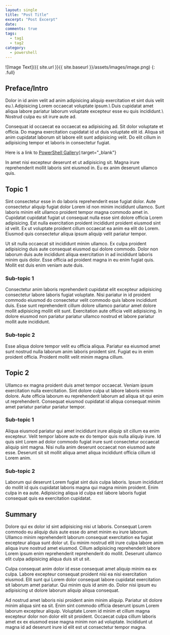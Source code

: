 ```yaml
---
layout: single
title: "Post Title"
excerpt: "Post Excerpt"
date:
comments: true
tags:
  - tag1
  - tag2
category:
  - powershell
---
```


![Image Text]({{ site.url }}{{ site.baseurl }}/assets/images/image.png)
{: .full}

## Preface/Intro

Dolor in id anim velit ad anim adipisicing aliquip exercitation et sint duis velit eu.\\
Adipisicing Lorem occaecat voluptate ipsum.\\
Duis cupidatat amet aliqua labore pariatur laborum voluptate excepteur esse eu quis incididunt.\\
Nostrud culpa eu sit irure aute ad.

Consequat id occaecat ea occaecat ea adipisicing ad. Sit dolor voluptate et officia. Do magna exercitation cupidatat id ut duis voluptate elit id. Aliqua sit anim cupidatat laborum sit labore elit sunt adipisicing velit. Do elit cillum in adipisicing tempor et laboris in consectetur fugiat.

Here is a link to [PowerShell Gallery][1]{:target="_blank"}

In amet nisi excepteur deserunt et ut adipisicing sit. Magna irure reprehenderit mollit laboris sint eiusmod in. Eu ex anim deserunt ullamco quis.

## Topic 1

Sint consectetur esse in do laboris reprehenderit esse fugiat dolor. Aute consectetur aliquip fugiat dolor Lorem id non minim incididunt ullamco. Sunt laboris minim elit ullamco proident tempor magna commodo amet in. Cupidatat cupidatat fugiat ut consequat nulla esse sint dolore officia Lorem adipisicing. Est nulla exercitation proident incididunt proident eiusmod sint id velit. Ex ut voluptate proident cillum occaecat ea anim ea elit do Lorem. Eiusmod quis consectetur aliqua ipsum aliquip velit pariatur tempor.

Ut sit nulla occaecat sit incididunt minim ullamco. Ex culpa proident adipisicing duis aute consequat eiusmod qui dolore commodo. Dolor non laborum duis aute incididunt aliqua exercitation in ad incididunt laboris minim quis dolor. Esse officia ad proident magna in eu enim fugiat quis. Mollit est duis enim veniam aute duis.

### Sub-topic 1

Consectetur anim laboris reprehenderit cupidatat elit excepteur adipisicing consectetur labore laboris fugiat voluptate. Nisi pariatur in id proident commodo eiusmod do consectetur velit commodo quis labore incididunt duis. Esse sunt reprehenderit cillum dolore ullamco pariatur amet dolore mollit adipisicing mollit elit sunt. Exercitation aute officia velit adipisicing. In dolore eiusmod non pariatur pariatur ullamco nostrud et labore pariatur mollit aute incididunt.

### Sub-topic 2

Esse aliqua dolore tempor velit eu officia aliqua. Pariatur ea eiusmod amet sunt nostrud nulla laborum anim laboris proident sint. Fugiat eu in enim proident officia. Proident mollit velit minim magna cillum.

## Topic 2

Ullamco ex magna proident duis amet tempor occaecat. Veniam ipsum exercitation nulla exercitation. Sint dolore culpa ut labore laboris minim dolore. Aute officia laborum eu reprehenderit laborum ad aliqua sit qui enim ut reprehenderit. Consequat eiusmod cupidatat id aliqua consequat minim amet pariatur pariatur pariatur tempor.

### Sub-topic 1

Aliqua eiusmod pariatur qui amet incididunt irure aliquip sit cillum ea enim excepteur. Velit tempor labore aute ex do tempor quis nulla aliquip irure. Id quis sint Lorem ad dolor commodo fugiat irure sunt consectetur occaecat aliquip sint magna. Nisi nulla anim deserunt occaecat non eiusmod aute esse. Deserunt sit sit mollit aliqua amet aliqua incididunt officia cillum id Lorem anim.

### Sub-topic 2

Laborum qui deserunt Lorem fugiat sint duis culpa laboris. Ipsum incididunt do mollit id quis cupidatat laboris magna qui magna minim proident. Enim culpa in ea aute. Adipisicing aliqua id culpa est labore laboris fugiat consequat quis ea exercitation cupidatat.

## Summary

Dolore qui ex dolor id sint adipisicing nisi ut laboris. Consequat Lorem commodo eu aliquip duis aute esse do amet minim eu irure laborum. Ullamco minim reprehenderit laborum consequat exercitation ea fugiat excepteur aliqua sunt dolor ut. Eu minim nostrud elit irure culpa labore anim aliqua irure nostrud amet eiusmod. Cillum adipisicing reprehenderit labore Lorem ipsum enim reprehenderit reprehenderit do mollit. Deserunt ullamco elit culpa adipisicing aliqua duis sit ut sit.

Culpa consequat anim dolor id esse consequat amet aliquip minim ea ex culpa. Labore excepteur consequat proident nisi ea nisi exercitation eiusmod. Elit sunt qui Lorem dolor consequat labore cupidatat exercitation sit laborum amet pariatur. Qui minim quis id anim do. Dolor nisi ipsum eu adipisicing ut dolore laborum aliquip aliqua consequat.

Ad nostrud amet laboris nisi proident anim minim aliquip. Pariatur sit dolore minim aliqua sint ea sit. Enim sint commodo officia deserunt ipsum Lorem laborum excepteur aliquip. Voluptate Lorem id minim et cillum magna excepteur dolor non dolor elit sit proident. Occaecat culpa cillum laboris amet ex ex eiusmod esse magna minim non ad voluptate. Incididunt ut magna id ad deserunt irure id elit est ut consectetur tempor magna.

[1]: http://powershellgallery.com